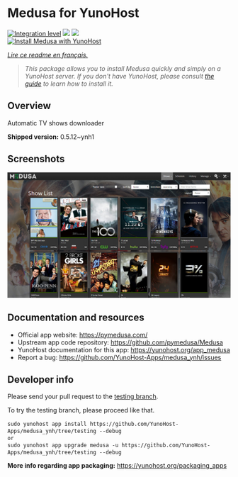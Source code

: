 <!--
N.B.: This README was automatically generated by https://github.com/YunoHost/apps/tree/master/tools/README-generator
It shall NOT be edited by hand.
-->

# Medusa for YunoHost

[![Integration level](https://dash.yunohost.org/integration/medusa.svg)](https://dash.yunohost.org/appci/app/medusa) ![](https://ci-apps.yunohost.org/ci/badges/medusa.status.svg) ![](https://ci-apps.yunohost.org/ci/badges/medusa.maintain.svg)  
[![Install Medusa with YunoHost](https://install-app.yunohost.org/install-with-yunohost.svg)](https://install-app.yunohost.org/?app=medusa)

*[Lire ce readme en français.](./README_fr.md)*

> *This package allows you to install Medusa quickly and simply on a YunoHost server.
If you don't have YunoHost, please consult [the guide](https://yunohost.org/#/install) to learn how to install it.*

## Overview

Automatic TV shows downloader

**Shipped version:** 0.5.12~ynh1



## Screenshots

![](./doc/screenshots/home.jpg)

## Documentation and resources

* Official app website: https://pymedusa.com/
* Upstream app code repository: https://github.com/pymedusa/Medusa
* YunoHost documentation for this app: https://yunohost.org/app_medusa
* Report a bug: https://github.com/YunoHost-Apps/medusa_ynh/issues

## Developer info

Please send your pull request to the [testing branch](https://github.com/YunoHost-Apps/medusa_ynh/tree/testing).

To try the testing branch, please proceed like that.
```
sudo yunohost app install https://github.com/YunoHost-Apps/medusa_ynh/tree/testing --debug
or
sudo yunohost app upgrade medusa -u https://github.com/YunoHost-Apps/medusa_ynh/tree/testing --debug
```

**More info regarding app packaging:** https://yunohost.org/packaging_apps